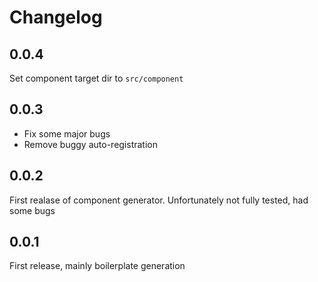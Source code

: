 # Changelog

## 0.0.4

Set component target dir to `src/component`

## 0.0.3

- Fix some major bugs
- Remove buggy auto-registration

## 0.0.2

First realase of component generator.
Unfortunately not fully tested, had some bugs

## 0.0.1

First release, mainly boilerplate generation

